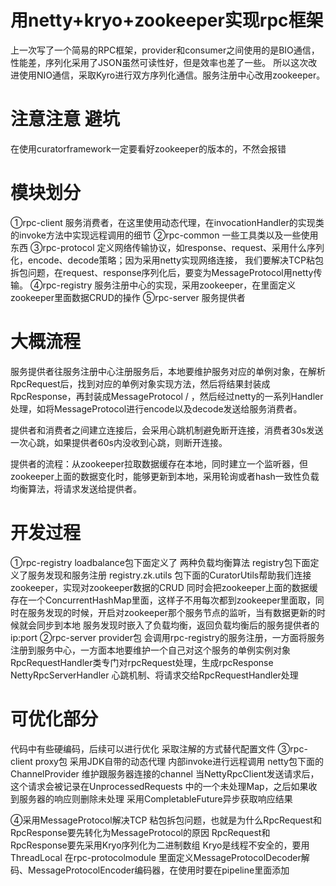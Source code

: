# 用netty+kryo+zookeeper实现rpc框架
上一次写了一个简易的RPC框架，provider和consumer之间使用的是BIO通信，性能差，序列化采用了JSON虽然可读性好，但是效率也差了一些。
所以这次改进使用NIO通信，采取Kyro进行双方序列化通信。服务注册中心改用zookeeper。

# 注意注意 避坑
在使用curatorframework一定要看好zookeeper的版本的，不然会报错

# 模块划分
①rpc-client   服务消费者，在这里使用动态代理，在invocationHandler的实现类的invoke方法中实现远程调用的细节
②rpc-common   一些工具类以及一些使用东西
③rpc-protocol  定义网络传输协议，如response、request、采用什么序列化，encode、decode策略；因为采用netty实现网络连接， 我们要解决TCP粘包拆包问题，在request、response序列化后，要变为MessageProtocol用netty传输。
④rpc-registry   服务注册中心的实现，采用zookeeper，在里面定义zookeeper里面数据CRUD的操作
⑤rpc-server  服务提供者

# 大概流程
服务提供者往服务注册中心注册服务后，本地要维护服务对应的单例对象，在解析RpcRequest后，找到对应的单例对象实现方法，然后将结果封装成RpcResponse，再封装成MessageProtocol /
，然后经过netty的一系列Handler处理，如将MessageProtocol进行encode以及decode发送给服务消费者。

提供者和消费者之间建立连接后，会采用心跳机制避免断开连接，消费者30s发送一次心跳，如果提供者60s内没收到心跳，则断开连接。

提供者的流程：从zookeeper拉取数据缓存在本地，同时建立一个监听器，但zookeeper上面的数据变化时，能够更新到本地，采用轮询或者hash一致性负载均衡算法，将请求发送给提供者。

# 开发过程
①rpc-registry
loadbalance包下面定义了 两种负载均衡算法
registry包下面定义了服务发现和服务注册
registry.zk.utils  包下面的CuratorUtils帮助我们连接zookeeper，实现对zookeeper数据的CRUD
同时会把zookeeper上面的数据缓存在一个ConcurrentHashMap里面，这样子不用每次都到zookeeper里面取，同时在服务发现的时候，开启对zookeeper那个服务节点的监听，当有数据更新的时候就会同步到本地
服务发现时嵌入了负载均衡，返回负载均衡后的服务提供者的ip:port
②rpc-server
provider包 会调用rpc-registry的服务注册，一方面将服务注册到服务中心，一方面本地要维护一个自己对这个服务的单例实例对象
RpcRequestHandler类专门对rpcRequest处理，生成rpcResponse
NettyRpcServerHandler 心跳机制、将请求交给RpcRequestHandler处理
# 可优化部分
代码中有些硬编码，后续可以进行优化
采取注解的方式替代配置文件
③rpc-client
proxy包 采用JDK自带的动态代理  内部invoke进行远程调用
netty包下面的ChannelProvider 维护跟服务器连接的channel
当NettyRpcClient发送请求后，这个请求会被记录在UnprocessedRequests 中的一个未处理Map，之后如果收到服务器的响应则删除未处理
采用CompletableFuture异步获取响应结果

④采用MessageProtocol解决TCP 粘包拆包问题，也就是为什么RpcRequest和RpcResponse要先转化为MessageProtocol的原因
RpcRequest和RpcResponse要先采用Kryo序列化为二进制数组
Kryo是线程不安全的，要用ThreadLocal
在rpc-protocolmodule 里面定义MessageProtocolDecoder解码、MessageProtocolEncoder编码器，在使用时要在pipeline里面添加
